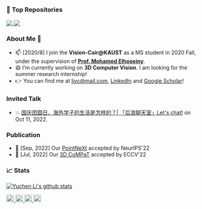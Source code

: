 
<!-- 
![header](https://capsule-render.vercel.app/api?type=rect&color=gradient&text=%20%20Hey,%20Habibi!%20%20&fontAlign=30&fontSize=30&textBg=true&desc=I'm%20Yuchen.&descAlign=60&descAlignY=50)
 -->

### 🧩 Top Repositories


<a href="https://github.com/guochengqian/PointNeXt">
  <img align="center" src="https://github-readme-stats.vercel.app/api/pin/?username=guochengqian&repo=PointNeXt&theme=graywhite&bg_color=0,ffd6ff,e7c6ff,c8b6ff,adb7ff,bbd0ff&hide_border=true" />
</a>
<a href="https://github.com/Vision-CAIR/3dcompat">
  <img align="center" src="https://github-readme-stats.vercel.app/api/pin/?username=Vision-CAIR&repo=3dcompat&theme=graywhite&bg_color=0,ffd6ff,e7c6ff,c8b6ff,adb7ff,bbd0ff&hide_border=true" />
</a>
<!-- <a href="https://github.com/apache/rocketmq-externals">
  <img align="center" src="https://github-readme-stats.vercel.app/api/pin/?username=apache&repo=rocketmq-externals&theme=graywhite&bg_color=0,B3FDD0,ABD4D4,A4B9D9,9B7DE2&hide_border=true" />
</a>
 -->
 
### About Me 👋
- 📫 [2020/8] I join the **Vision-Cair@KAUST** as a MS student in 2020 Fall, under the supervision of **[Prof. Mohamed Elhoseiny](https://scholar.google.com/citations?user=iRBUTOAAAAAJ&hl=en)**.
- 😄 I’m currently working on **3D Computer Vision**. I am looking for the summer research internship!
- 👉 You can find me at liyc@mail.com, [LinkedIn](https://www.linkedin.com/in/liyc/) and [Google Scholar](https://scholar.google.com/citations?user=7MocPGkAAAAJ&hl=en)!

### Invited Talk 
- 💥 [国庆团圆日，海外学子的生活是怎样的？| 「后浪聊天室」Let's chat!](https://www.bilibili.com/video/BV1jL411G7HL/?spm_id_from=333.337.search-card.all.click) on Oct 11, 2022.

### Publication
- 🔱 [Sep, 2022] Our [PointNeXt](https://github.com/guochengqian/PointNeXt) accepted by NeurIPS'22
- 💍 [Jul, 2022] Our [3D CoMPaT](https://github.com/Vision-CAIR/3DCoMPaT) accepted by ECCV'22


### 📈 Stats

<!--
| <a href="https://github.com/mczhuge/github-readme-stats"><img align="center" src="https://github-readme-stats.vercel.app/api?username=yuchenlichuck&show_icons=true&theme=graywhite&count_private=true&repo=github-readme-stats&bg_color=0,B3FDD0,ABD4D4,A4B9D9,9B7DE2&hide_border=true" alt="Anurag's github stats" /></a> | <a href="https://github.com/mczhuge/github-readme-stats"><img align="center" src="https://github-readme-streak-stats.herokuapp.com?user=mczhuge&theme=sea-dark&hide_border=true&background=A7BAFCE0" />|
| ------------- | ------------- |
-->
<a href="https://github.com/yuchenlichuck/github-readme-stats"><img align="center" src="https://github-readme-stats.vercel.app/api?username=yuchenlichuck&show_icons=true&theme=graywhite&count_private=true&repo=github-readme-stats&bg_color=0,ffd6ff,e7c6ff,c8b6ff,adb7ff,bbd0ff&hide_border=true" alt="Yuchen Li's github stats" /></a>

<p> 
  <!--
  <a href="https://github.com/yuchenlichuck?tab=followers"> <img src="https://img.shields.io/github/stars/yuchenlichuck?label=Stars&style=plastic" height="20px" alt="github follow" /> </a>
  -->
  <a href="mailto:liyc@mail.com"> <img src="https://img.shields.io/badge/gmail-%23D14836.svg?&style=plastic&logo=gmail&logoColor=white" height="20px" alt="Email"> </a>
  <a href="http://liyc.tech"> <img src="https://img.shields.io/badge/Major-ComputerVision-pink?style=plastic&logo=ABB%20RobotStudio&logoColor=ffffff" height="20px"> </a>
  <a href="https://scholar.google.com/citations?user=7MocPGkAAAAJ&hl=en"><img src="https://img.shields.io/badge/More-Google Scholar-green?style=plastic"height="20px"> </a>
  <a href="https://github.com/yuchenlichuck"><img src="https://komarev.com/ghpvc/?username=yuchenlichuck" alt="mczhuge" height="20px"> </a>
</p>
